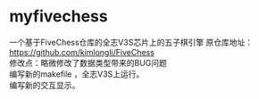 # myfivechess
一个基于FiveChess仓库的全志V3S芯片上的五子棋引擎
原仓库地址：https://github.com/kimlongli/FiveChess   
修改点：略微修改了数据类型带来的BUG问题   
编写新的makefile ，全志V3S上运行。   
编写新的交互显示。   
